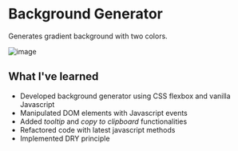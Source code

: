 # Background Generator
Generates gradient background with two colors.

![image](https://user-images.githubusercontent.com/12193814/75125462-fe02d080-5693-11ea-898c-dd945e31d649.png)

## What I've learned

- Developed background generator using CSS flexbox and vanilla Javascript
- Manipulated DOM elements with Javascript events
- Added *tooltip* and *copy to clipboard* functionalities 
- Refactored code with latest javascript methods
- Implemented DRY principle
